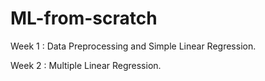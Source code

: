 # ML-from-scratch
Week 1 : Data Preprocessing and Simple Linear Regression.

Week 2 : Multiple Linear Regression.
